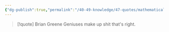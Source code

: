 ```yaml
---
{"dg-publish":true,"permalink":"/40-49-knowledge/47-quotes/mathematical-quotes/","tags":["quotes"],"updated":"2024-07-27T20:44:08-07:00"}
---
```


> [!quote] Brian Greene
> Geniuses make up shit that's right.


